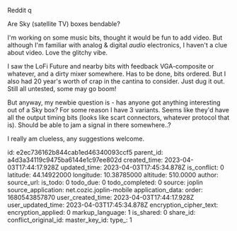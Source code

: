 Reddit q

Are Sky (satellite TV) boxes bendable?

I'm working on some music bits, thought it would be fun to add video. But although I'm familiar with analog & digital *audio* electronics, I haven't a clue about video. Love the glitchy vibe.

I saw the LoFi Future and nearby bits with feedback VGA-composite or whatever, and a dirty mixer somewhere. Has to be done, bits ordered. But I also had 20 year's worth of crap in the cantina to consider. Just dug it out. Still all untested, some may go boom!

But anyway, my newbie question is - has anyone got anything interesting out of a Sky box? For some reason I have 3 variants. 
Seems like they'd have all the output timing bits (looks like scart connectors, whatever protocol that is). Should be able to jam a signal in there somewhere..?

I really am clueless, any suggestions welcome.









id: e2ec736162b844cab1ed46340093ccf5
parent_id: a4d3a34119c9475ba6144e1c97ee802d
created_time: 2023-04-03T17:44:17.928Z
updated_time: 2023-04-03T17:45:34.878Z
is_conflict: 0
latitude: 44.14922000
longitude: 10.38785000
altitude: 510.0000
author: 
source_url: 
is_todo: 0
todo_due: 0
todo_completed: 0
source: joplin
source_application: net.cozic.joplin-mobile
application_data: 
order: 1680543857870
user_created_time: 2023-04-03T17:44:17.928Z
user_updated_time: 2023-04-03T17:45:34.878Z
encryption_cipher_text: 
encryption_applied: 0
markup_language: 1
is_shared: 0
share_id: 
conflict_original_id: 
master_key_id: 
type_: 1